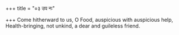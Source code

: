 +++
title = "०३ उप नः"

+++
Come hitherward to us, O Food, auspicious with auspicious help,  
     Health-bringing, not unkind, a dear and guileless friend.